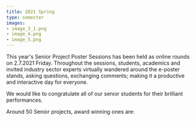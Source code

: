 ```yaml
---
title: 2021 Spring
type: semester
images:
- image_3_1.png
- image_4.png
- image_5.png
---
```


This year's Senior Project Poster Sessions has been held as online rounds on 2.7.2021 Friday. Throughout the sessions, students, academics and invited industry sector experts virtually wandered around the e-poster stands, asking questions, exchanging comments; making it a productive and interactive day for everyone.

We would like to congratulate all of our senior students for their brilliant performances.

Around 50 Senior projects, award winning ones are: